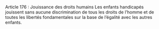 Article 176 : Jouissance des droits humains
Les enfants handicapés jouissent sans aucune discrimination de tous les droits de l’homme et de toutes les libertés fondamentales sur la base de l’égalité avec les autres enfants.